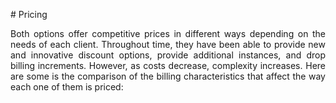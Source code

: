 # Pricing 

<p align="justify">Both options offer competitive prices in different ways depending on the needs of each client. Throughout time, they have been able to provide new and innovative discount options, provide additional instances, and drop billing increments. However, as costs decrease, complexity increases. Here are some is the comparison of the billing characteristics that affect the way each one of them is priced: </p>
